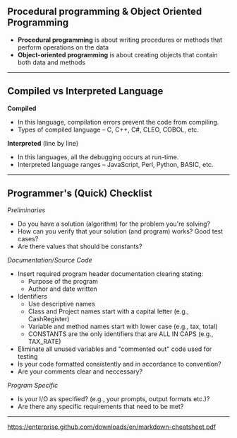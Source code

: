 ## Procedural programming & Object Oriented Programming

-  **Procedural programming** is about writing procedures or methods that perform operations on the data
-  **Object-oriented programming** is about creating objects that contain both data and methods

----------------------------------

## Compiled vs Interpreted Language

**Compiled**
-  In this language, compilation errors prevent the code from compiling.
-  Types of compiled language – C, C++, C#, CLEO, COBOL, etc.

**Interpreted** (line by line)
-  In this languages, all the debugging occurs at run-time.
-  Interpreted language ranges – JavaScript, Perl, Python, BASIC, etc.

------------------------------------

Programmer's (Quick) Checklist
------------------------------

*Preliminaries*

-  Do you have a solution (algorithm) for the problem you're solving?
-  How can you verify that your solution (and program) works? Good test cases?
-  Are there values that should be constants?


*Documentation/Source Code*

-  Insert required program header documentation clearing stating:
    -  Purpose of the program
    -  Author and date written
-  Identifiers
    -  Use descriptive names
    -  Class and Project names start with a capital letter (e.g., CashRegister)
    -  Variable and method names start with lower case (e.g., tax, total)
    -  CONSTANTS are the only identifiers that are ALL IN CAPS (e.g., TAX_RATE)
-  Eliminate all unused variables and "commented out" code used for testing
-  Is your code formatted consistently and in accordance to convention?
-  Are your comments clear and neccessary?


*Program Specific*

-  Is your I/O as specified? (e.g., your prompts, output formats etc.)?
-  Are there any specific requirements that need to be met?

---------------------------------------

https://enterprise.github.com/downloads/en/markdown-cheatsheet.pdf
